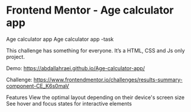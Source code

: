 # Frontend Mentor - Age calculator app

Age calculator app
Age calculator app -task

This challenge has something for everyone. It’s a HTML, CSS and Js only project.

Demo:
https://abdallahraei.github.io/Age-calculator-app/

Challenge:
https://www.frontendmentor.io/challenges/results-summary-component-CE_K6s0maV

Features
View the optimal layout depending on their device's screen size
See hover and focus states for interactive elements
